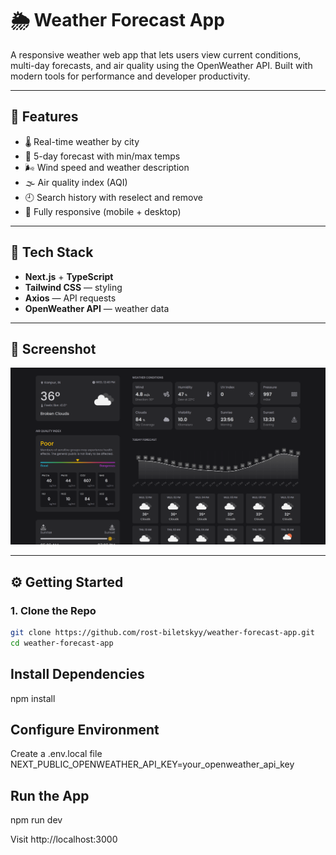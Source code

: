 # 🌦️ Weather Forecast App

A responsive weather web app that lets users view current conditions, multi-day forecasts, and air quality using the OpenWeather API. Built with modern tools for performance and developer productivity.

---

## 🚀 Features

- 🌡️ Real-time weather by city
- 📆 5-day forecast with min/max temps
- 🌬️ Wind speed and weather description
- 🌫️ Air quality index (AQI)
- 🕘 Search history with reselect and remove
- 📱 Fully responsive (mobile + desktop)

---

## 🧱 Tech Stack

- **Next.js** + **TypeScript**
- **Tailwind CSS** — styling
- **Axios** — API requests
- **OpenWeather API** — weather data

---

## 📸 Screenshot

![Screenshot](public/banner.png)

---

## ⚙️ Getting Started

### 1. Clone the Repo
```bash
git clone https://github.com/rost-biletskyy/weather-forecast-app.git
cd weather-forecast-app

```

## Install Dependencies
npm install

## Configure Environment
Create a .env.local file
NEXT_PUBLIC_OPENWEATHER_API_KEY=your_openweather_api_key

## Run the App
npm run dev

Visit http://localhost:3000
